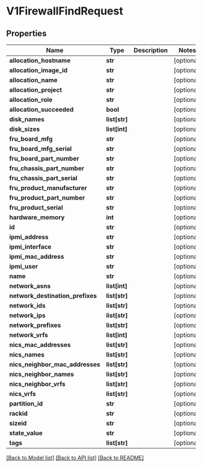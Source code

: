 # V1FirewallFindRequest

## Properties
Name | Type | Description | Notes
------------ | ------------- | ------------- | -------------
**allocation_hostname** | **str** |  | [optional] 
**allocation_image_id** | **str** |  | [optional] 
**allocation_name** | **str** |  | [optional] 
**allocation_project** | **str** |  | [optional] 
**allocation_role** | **str** |  | [optional] 
**allocation_succeeded** | **bool** |  | [optional] 
**disk_names** | **list[str]** |  | [optional] 
**disk_sizes** | **list[int]** |  | [optional] 
**fru_board_mfg** | **str** |  | [optional] 
**fru_board_mfg_serial** | **str** |  | [optional] 
**fru_board_part_number** | **str** |  | [optional] 
**fru_chassis_part_number** | **str** |  | [optional] 
**fru_chassis_part_serial** | **str** |  | [optional] 
**fru_product_manufacturer** | **str** |  | [optional] 
**fru_product_part_number** | **str** |  | [optional] 
**fru_product_serial** | **str** |  | [optional] 
**hardware_memory** | **int** |  | [optional] 
**id** | **str** |  | [optional] 
**ipmi_address** | **str** |  | [optional] 
**ipmi_interface** | **str** |  | [optional] 
**ipmi_mac_address** | **str** |  | [optional] 
**ipmi_user** | **str** |  | [optional] 
**name** | **str** |  | [optional] 
**network_asns** | **list[int]** |  | [optional] 
**network_destination_prefixes** | **list[str]** |  | [optional] 
**network_ids** | **list[str]** |  | [optional] 
**network_ips** | **list[str]** |  | [optional] 
**network_prefixes** | **list[str]** |  | [optional] 
**network_vrfs** | **list[int]** |  | [optional] 
**nics_mac_addresses** | **list[str]** |  | [optional] 
**nics_names** | **list[str]** |  | [optional] 
**nics_neighbor_mac_addresses** | **list[str]** |  | [optional] 
**nics_neighbor_names** | **list[str]** |  | [optional] 
**nics_neighbor_vrfs** | **list[str]** |  | [optional] 
**nics_vrfs** | **list[str]** |  | [optional] 
**partition_id** | **str** |  | [optional] 
**rackid** | **str** |  | [optional] 
**sizeid** | **str** |  | [optional] 
**state_value** | **str** |  | [optional] 
**tags** | **list[str]** |  | [optional] 

[[Back to Model list]](../README.md#documentation-for-models) [[Back to API list]](../README.md#documentation-for-api-endpoints) [[Back to README]](../README.md)


